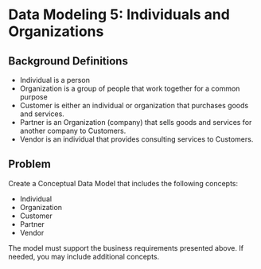 # Data Modeling 5: Individuals and Organizations

## Background Definitions

* Individual is a person
* Organization is a group of people that work together for a common purpose
* Customer is either an individual or organization that purchases goods and services.
* Partner is an Organization (company) that sells goods and services for another company to Customers.
* Vendor is an individual that provides consulting services to Customers.

## Problem

Create a Conceptual Data Model that includes the following concepts:

* Individual
* Organization
* Customer
* Partner
* Vendor

The model must support the business requirements presented above. If needed, you may include additional concepts.